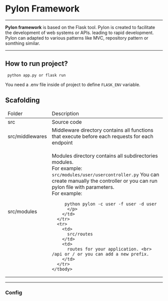 <h1>
Pylon Framework
</h1>
<hr/>
<p>
<strong>Pylon framework</strong> is based on the Flask tool. Pylon is created to facilitate the development of web systems or APIs.
leading to rapid development.
Pylon can adapted to various patterns like MVC, repository pattern or somthing similar.
</p>
<hr/>
<h2>How to run project?</h2>
<code> python app.py or flask run</code>
<p>
You need a .env file inside of project to define <code>FLASK_ENV</code> variable.
</p>
<h2>Scafolding</h2>
<div>
  <table>
     <thead>
       <tr>
         <td>Folder</td>
         <td>Description</td>
       </tr>
    </thead>
    <tbody>
      <tr>
        <td>
          src
        </td>
        <td>
          Source code
        </td>
      </tr>
       <tr>
        <td>
          src/middlewares
        </td>
        <td>
          Middleware directory contains all functions that execute before each requests for each endpoint
        </td>
      </tr>
       <tr>
        <td>
          src/modules
        </td>
        <td>
         <p>
            Modules directory contains all subdirectories modules. </br>
          For example:
          <code>src/modules/user/usercontroller.py</code>
          You can create manually 
           the controller or you can run pylon file with parameters.  </br>
        For example:
         
         python pylon -c user -f user -d user
          </p>
        </td>
      </tr>
      <tr>
        <td>
          src/routes
        </td>
        <td>
          routes for your application. <br> /api or / or you can add a new prefix.
        </td>
      </tr>
    </tbody>
  </table>
</div>
<hr/>
<h3>
Config
</h3>

